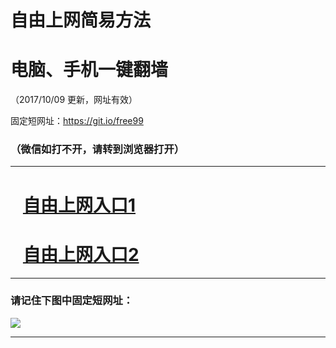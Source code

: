 ﻿# 自由上网简易方法

# 电脑、手机一键翻墙

（2017/10/09 更新，网址有效）

固定短网址：https://git.io/free99

### （微信如打不开，请转到浏览器打开）


***





# &nbsp;&nbsp; <a href="http://ft310415465.fwq-tz-1001.info/fwqtz01.html?t=100900118551 " target="_blank">自由上网入口1</a>
# &nbsp;&nbsp; <a href="http://ft83316399.fwq-tz-1002.info/fwqtz02.html?t=100900112811 " target="_blank">自由上网入口2</a>
***

### 请记住下图中固定短网址：

<img src="https://s3-us-west-2.amazonaws.com/fwq-1001/yjfq-20170905okok.png" /> 


***

